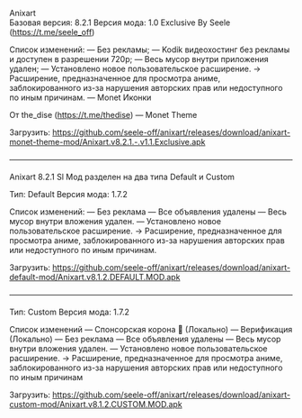 Anixart<br>Базовая версия: 8.2.1
Версия мода: 1.0 Exclusive
By Seele (https://t.me/seele_off)

Список изменений:
— Без рекламы;
— Kodik видеохостинг без рекламы и доступен в разрешении 720p;
— Весь мусор внутри приложения удален;
— Установлено новое пользовательское расширение.
→ Расширение, предназначенное для просмотра аниме, заблокированного из-за нарушения авторских прав или недоступного по иным причинам.
— Monet Иконки

От the_dise (https://t.me/thedise)
— Monet Theme

Загрузить: https://github.com/seele-off/anixart/releases/download/anixart-monet-theme-mod/Anixart.v8.2.1.-.v1.1.Exclusive.apk

————————————————————————————————————

Anixart 8.2.1 Sl
Мод разделен на два типа
Default и Custom

Тип: Default
Версия мода: 1.7.2

Список изменений:
— Без реклама
— Все объявления удалены
— Весь мусор внутри вложения удален.
— Установлено новое пользовательское расширение.
→ Расширение, предназначенное для просмотра аниме, заблокированного из-за нарушения авторских прав или недоступного по иным причинам.

Загрузить: https://github.com/seele-off/anixart/releases/download/anixart-default-mod/Anixart.v8.1.2.DEFAULT.MOD.apk

————————————————————————————————————

Тип: Custom
Версия мода: 1.7.2

Cписок изменений
— Спонсорская корона 👑 (Локально)
— Верификация (Локально)
— Без реклама
— Все объявления удалены
— Весь мусор внутри вложения удален.
— Установлено новое пользовательское расширение.
→ Расширение, предназначенное для просмотра аниме, заблокированного из-за нарушения авторских прав или недоступного по иным причинам

Загрузить: https://github.com/seele-off/anixart/releases/download/anixart-custom-mod/Anixart.v8.1.2.CUSTOM.MOD.apk
